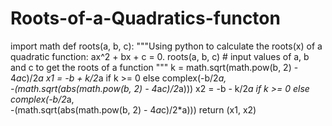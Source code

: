 # Roots-of-a-Quadratics-functon

import math
def roots(a, b, c):
"""Using python to calculate the roots(x) of a quadratic function: ax^2 + bx + c = 0.
 roots(a, b, c) # input values of a, b and c to get the roots of a function """
    k = math.sqrt(math.pow(b, 2) - 4*a*c)/2*a
    x1 = -b + k/2*a if k >= 0 else complex(-b/2*a, \
        -(math.sqrt(abs(math.pow(b, 2) - 4*a*c)/2*a)))
    x2 = -b - k/2*a if k >= 0 else complex(-b/2*a, \
        -(math.sqrt(abs(math.pow(b, 2) - 4*a*c)/2*a)))
    return (x1, x2)
